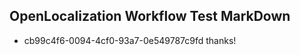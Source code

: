 ## OpenLocalization Workflow Test MarkDown
* cb99c4f6-0094-4cf0-93a7-0e549787c9fd thanks!

<!--HONumber=Aug16_HO1-->


